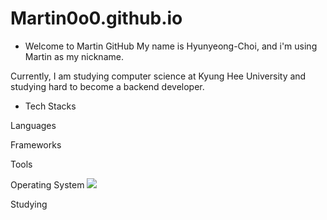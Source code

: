 # Martin0o0.github.io

- Welcome to Martin GitHub
My name is Hyunyeong-Choi, and i'm using Martin as my nickname.

Currently, I am studying computer science at Kyung Hee University and studying hard to become a backend developer.

- Tech Stacks

Languages

       

Frameworks

  

Tools


Operating System
<a href="#" target="_blank"><img src="https://img.shields.io/badge/-MacOS-black"/></a>

    

Studying

 
